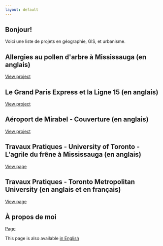 ```yaml
---
layout: default
---
```


## Bonjour!
Voici une liste de projets en géographie, GIS, et urbanisme. 

## Allergies au pollen d'arbre à Mississauga (en anglais)
[View project](./proj_treeallergy.html)

## Le Grand Paris Express et la Ligne 15 (en anglais)
[View project](./proj_gpeligne15.html)

## Aéroport de Mirabel - Couverture (en anglais)
[View project](./proj_aeroportmirabel.html)

## Travaux Pratiques - University of Toronto - L'agrile du frêne à Mississauga (en anglais)
[View page](./proj_emeraldashborer.html)

## Travaux Pratiques - Toronto Metropolitan University (en anglais et en français)
[View page](/diversityinclusionfr.html)

## À propos de moi
[Page](./aboutfr.html)

This page is also available [in English](/index)